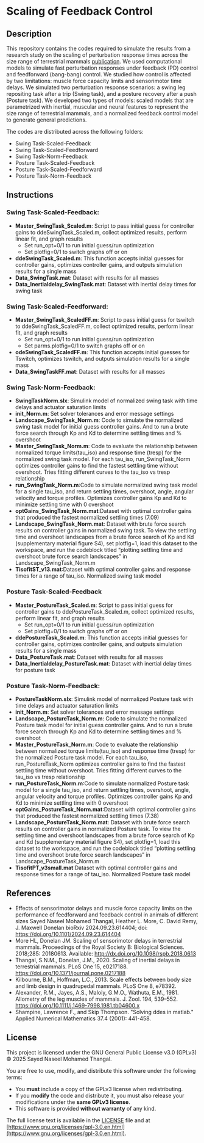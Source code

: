 # Scaling of Feedback Control

## Description
This repository contains the codes required to simulate the results from a research study on the scaling of perturbation response times across the size range of terrestrial mammals [publication](https://www.biorxiv.org/content/10.1101/2024.09.23.614404v1). We used computational models to simulate fast perturbation responses under feedback (PD) control and feedforward (bang-bang) control. We studied how control is affected by two limitations: muscle force capacity limits and sensorimotor time delays. We simulated two perturbation response scenarios: a swing leg repositing task after a trip (Swing task), and a posture recovery after a push (Posture task). We developed two types of models: scaled models that are parametrized with inertial, muscular and neural features to represent the size range of terrestrial mammals, and a normalized feedback control model to generate general predictions. 

<!---
![picture](FBandFFblock.jpg)
-->

The codes are distributed across the following folders:
- Swing Task-Scaled-Feedback
- Swing Task-Scaled-Feedforward
- Swing Task-Norm-Feedback
- Posture Task-Scaled-Feedback
- Posture Task-Scaled-Feedforward
- Posture Task-Norm-Feedback


## Instructions

### **Swing Task-Scaled-Feedback:** 
- **Master_SwingTask_Scaled.m**: Script to pass initial guess for controller gains to ddeSwingTask_Scaled.m, collect optimized results, perform linear fit, and graph results
    - Set run_opt=0/1 to run initial guess/run optimization
    - Set plotfig=0/1 to switch graphs off or on
- **ddeSwingTask_Scaled.m**: This function accepts initial guesses for controller gains, optimizes controller gains, and outputs simulation results for a single mass
- **Data_SwingTask.mat**: Dataset with results for all masses
- **Data_Inertialdelay_SwingTask.mat**: Dataset with inertial delay times for swing task

### **Swing Task-Scaled-Feedforward:** 
- **Master_SwingTask_ScaledFF.m**: Script to pass initial guess for tswitch to ddeSwingTask_ScaledFF.m, collect optimized results, perform linear fit, and graph results
    - Set run_opt=0/1 to run initial guess/run optimization
    - Set parms.plotfig=0/1 to switch graphs off or on
- **odeSwingTask_ScaledFF.m**: This function accepts initial guesses for Tswitch, optimizes tswitch, and outputs simulation results for a single mass
- **Data_SwingTaskFF.mat**: Dataset with results for all masses

### **Swing Task-Norm-Feedback:** 
- **SwingTaskNorm.slx**: Simulink model of normalized swing task with time delays and actuator saturation limits
- **init_Norm.m**: Set solver tolerances and error message settings
- **Landscape_SwingTask_Norm.m**: Code to simulate the normalized swing task model for initial guess controller gains. And to run a brute force search through Kp and Kd to determine settling times and % overshoot
- **Master_SwingTask_Norm.m**: Code to evaluate the relationship between normalized torque limits(tau_iso) and response time (tresp) for the normalized swing task model. For each tau_iso, run_SwingTask_Norm optimizes controller gains to find the fastest settling time without overshoot. Tries fitting different curves to the tau_iso vs tresp relationship
- **run_SwingTask_Norm.m**:Code to simulate normalized swing task model for a single tau_iso, and return settling times, overshoot, angle, angular velocity and torque profiles. Optimizes controller gains Kp and Kd to minimize settling time with 0 overshoot
- **optGains_SwingTask_Norm.mat**:Dataset with optimal controller gains that produced the fastest normalized settling times (7.09)
- **Landscape_SwingTask_Norm.mat**: Dataset with brute force search results on controller gains in normalized swing task. To view the settling time and overshoot landscapes from a brute force search of Kp and Kd (supplementary material figure S4), set plotfig=1, load this dataset to the workspace, and run the codeblock titled “plotting settling time and overshoot brute force search landscapes” in Landscape_SwingTask_Norm.m
- **TisofitST_v13.mat**:Dataset with optimal controller gains and response times for a range of tau_iso. Normalized swing task model

### **Posture Task-Scaled-Feedback**
- **Master_PostureTask_Scaled.m**: Script to pass initial guess for controller gains to ddePostureTask_Scaled.m, collect optimized results, perform linear fit, and graph results 
    - Set run_opt=0/1 to run initial guess/run optimization
    - Set plotfig=0/1 to switch graphs off or on
- **ddePostureTask_Scaled.m**: This function accepts initial guesses for controller gains, optimizes controller gains, and outputs simulation results for a single mass
- **Data_PostureTask.mat**: Dataset with results for all masses
- **Data_Inertialdelay_PostureTask.mat**: Dataset with inertial delay times for posture task

### **Posture Task-Norm-Feedback:** 
- **PostureTaskNorm.slx**: Simulink model of normalized Posture task with time delays and actuator saturation limits
- **init_Norm.m**: Set solver tolerances and error message settings
- **Landscape_PostureTask_Norm.m**: Code to simulate the normalized Posture task model for initial guess controller gains. And to run a brute force search through Kp and Kd to determine settling times and % overshoot
- **Master_PostureTask_Norm.m**: Code to evaluate the relationship between normalized torque limits(tau_iso) and response time (tresp) for the normalized Posture task model. For each tau_iso, run_PostureTask_Norm optimizes controller gains to find the fastest settling time without overshoot. Tries fitting different curves to the tau_iso vs tresp relationship
- **run_PostureTask_Norm.m**:Code to simulate normalized Posture task model for a single tau_iso, and return settling times, overshoot, angle, angular velocity and torque profiles. Optimizes controller gains Kp and Kd to minimize settling time with 0 overshoot
- **optGains_PostureTask_Norm.mat**:Dataset with optimal controller gains that produced the fastest normalized settling times (7.38)
- **Landscape_PostureTask_Norm.mat**: Dataset with brute force search results on controller gains in normalized Posture task. To view the settling time and overshoot landscapes from a brute force search of Kp and Kd (supplementary material figure S4), set plotfig=1, load this dataset to the workspace, and run the codeblock titled “plotting settling time and overshoot brute force search landscapes” in Landscape_PostureTask_Norm.m
- **TisofitPT_v3small.mat**:Dataset with optimal controller gains and response times for a range of tau_iso. Normalized Posture task model

## References
- Effects of sensorimotor delays and muscle force capacity limits on the performance of feedforward and feedback control in animals of different sizes
Sayed Naseel Mohamed Thangal, Heather L. More, C. David Remy, J. Maxwell Donelan
bioRxiv 2024.09.23.614404; doi: https://doi.org/10.1101/2024.09.23.614404 
- More HL, Donelan JM. Scaling of sensorimotor delays in terrestrial mammals. Proceedings of the Royal Society B: Biological Sciences. 2018;285: 20180613. Available: http://dx.doi.org/10.1098/rspb.2018.0613
- Thangal, S.N.M., Donelan, J.M., 2020. Scaling of inertial delays in terrestrial mammals. PLoS One 15, e0217188. https://doi.org/10.1371/journal.pone.0217188
- Kilbourne, B.M., Hoffman, L.C., 2013. Scale effects between body size and limb design in quadrupedal mammals. PLoS One 8, e78392.
- Alexander, R.M., Jayes, A.S., Maloiy, G.M.O., Wathuta, E.M., 1981. Allometry of the leg muscles of mammals. J. Zool. 194, 539–552. https://doi.org/10.1111/j.1469-7998.1981.tb04600.x
- Shampine, Lawrence F., and Skip Thompson. "Solving ddes in matlab." Applied Numerical Mathematics 37.4 (2001): 441-458.


## License

This project is licensed under the GNU General Public License v3.0 (GPLv3) © 2025 Sayed Naseel Mohamed Thangal.

You are free to use, modify, and distribute this software under the following terms:

- You **must** include a copy of the GPLv3 license when redistributing.
- If you **modify** the code and distribute it, you must also release your modifications under the **same GPLv3 license**.
- This software is provided **without warranty** of any kind.

The full license text is available in the [LICENSE](LICENSE) file and at [https://www.gnu.org/licenses/gpl-3.0.en.html](https://www.gnu.org/licenses/gpl-3.0.en.html).
